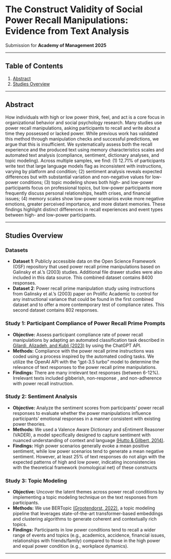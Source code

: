 # The Construct Validity of Social Power Recall Manipulations: Evidence from Text Analysis
Submission for **Academy of Management 2025**

---

## Table of Contents
1. [Abstract](#abstract)
2. [Studies Overview](#studies-overview)

---

## Abstract
How individuals with high or low power think, feel, and act is a core focus in organizational behavior and social psychology research. Many studies use power recall manipulations, asking participants to recall and write about a time they possessed or lacked power. While previous work has validated this method through manipulation checks and successful predictions, we argue that this is insufficient. We systematically assess both the recall experience and the produced text using memory characteristics scales and automated text analysis (compliance, sentiment, dictionary analyses, and topic modeling). Across multiple samples, we find: (1) 12.71% of participants write text that large language models flag as inconsistent with instructions, varying by platform and condition; (2) sentiment analysis reveals expected differences but with substantial variation and non-negative values for low-power conditions; (3) topic modeling shows both high- and low-power participants focus on professional topics, but low-power participants more frequently discuss personal relationships, health crises, and financial issues; (4) memory scales show low-power scenarios evoke more negative emotions, greater perceived importance, and more distant memories. These findings highlight distinct differences in recall experiences and event types between high- and low-power participants.

---

## Studies Overview

### Datasets
- **Dataset 1**: Publicly accessible data on the Open Science Framework (OSF) repository that used power recall prime manipulations based on Galinsky et al.’s (2003) studies. Additional file drawer studies were also included in this data source. This combined dataset contains 8400 responses.
- **Dataset 2**: Power recall prime manipulation study using instructions from Galinsky et al.’s (2003) paper on Prolific Academic to control for any instructional variance that could be found in the first combined dataset and to offer a more contemporary test of compliance rates. This second dataset contains 802 responses. 

### Study 1: Participant Compliance of Power Recall Prime Prompts
- **Objective:** Assess participant compliance rate of power recall manipulations by adapting an automated classification task described in [Gilardi, Alizadeh, and Kubli (2023)](https://www.pnas.org/doi/10.1073/pnas.2305016120) by using the ChatGPT API. 
- **Methods:** Compliance with the power recall prime instructions was coded using a process inspired by the automated coding tasks. We utilize the OpenAI API with the “gpt-3.5 turbo” model to determine the relevance of text responses to the power recall prime manipulations. 
- **Findings:** There are many irrelevant text responses (between 6-12%). Irrelevant texts included gibberish, non-response , and non-adherence with power recall instruction.

### Study 2: Sentiment Analysis
- **Objective:** Analyze the sentiment scores from participants’ power recall responses to evaluate whether the power manipulations influence participants’ emotional responses in a manner consistent with existing power theories.  
- **Methods:** We used a Valence Aware Dictionary and sEntiment Reasoner (VADER), a model specifically designed to capture sentiment with nuanced understanding of context and language [(Hutto & Gilbert, 2014)](https://ojs.aaai.org/index.php/icwsm/article/view/14550).
- **Findings:** High power scenarios generally evoke a mean positive sentiment, while low power scenarios tend to generate a mean negative sentiment. However, at least 25% of text responses do not align with the expected patterns of high and low power, indicating inconsistencies with the theoretical framework (nomological net) of these constructs

### Study 3: Topic Modeling
- **Objective:** Uncover the latent themes across power recall conditions by implementing a topic modeling technique on the text responses from participants. 
- **Methods:** We use BERTopic [(Grootendorst, 2022)](https://arxiv.org/abs/2203.05794), a topic modeling pipeline that leverages state-of-the-art transformer-based embeddings and clustering algorithms to generate coherent and contextually rich topics. 
- **Findings:** Participants in low power conditions tend to recall a wider range of events and topics (e.g., academics, accidence, financial issues, relationships with friends/family) compared to those in the high power and equal power condition (e.g., workplace dynamics). 

---
